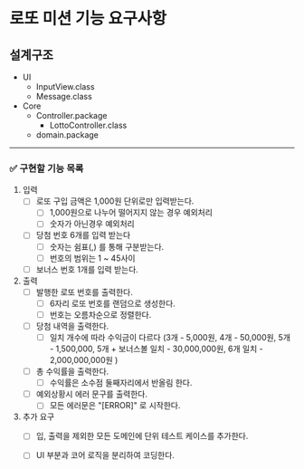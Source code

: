 # 로또 미션 기능 요구사항


## 설계구조
- UI
  - InputView.class
  - Message.class
- Core
  - Controller.package
    - LottoController.class
  - domain.package
---

### ✅ 구현할 기능 목록
1) 입력
    - [ ] 로또 구입 금액은 1,000원 단위로만 입력받는다.
        - [ ] 1,000원으로 나누어 떨어지지 않는 경우 예외처리
        - [ ] 숫자가 아닌경우 예외처리
    - [ ] 당첨 번호 6개를 입력 받는다
        - [ ] 숫자는 쉼표(,) 를 통해 구분받는다.
        - [ ] 번호의 범위는 1 ~ 45사이
    - [ ] 보너스 번호 1개를 입력 받는다.

2) 출력 
   - [ ] 발행한 로또 번호를 출력한다.
     - [ ] 6자리 로또 번호를 랜덤으로 생성한다.
     - [ ] 번호는 오름차순으로 정렬한다.
   - [ ] 당첨 내역을 출력한다.
       - [ ] 일치 개수에 따라 수익금이 다르다 (3개 - 5,000원, 4개 - 50,000원, 5개 - 1,500,000, 5개 + 보너스볼 일치 - 30,000,000원, 6개 일치 - 2,000,000,000원 )
   - [ ] 총 수익률을 출력한다.
       - [ ] 수익률은 소수점 둘째자리에서 반올림 한다.
   - [ ] 예외상황시 에러 문구를 출력한다.
       - [ ] 모든 에러문은 "[ERROR]" 로 시작한다.

3) 추가 요구
   - [ ] 입, 출력을 제외한 모든 도메인에 단위 테스트 케이스를 추가한다.
   - [ ] UI 부분과 코어 로직을 분리하여 코딩한다.

